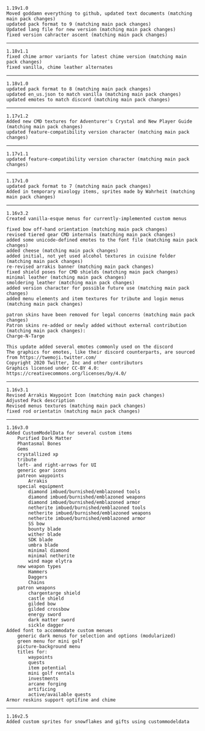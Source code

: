     1.19v1.0
    Moved goddamn everything to github, updated text documents (matching main pack changes)
    updated pack format to 9 (matching main pack changes)
    Updated lang file for new version (matching main pack changes)
    fixed version cahracter ascent (matching main pack changes)

---

    1.18v1.1
    fixed chime armor variants for latest chime version (matching main pack changes)
    fixed vanilla, chime leather alternates

---

    1.18v1.0
    updated pack format to 8 (matching main pack changes)
    updated en_us.json to match vanilla (matching main pack changes)
    updated emotes to match discord (matching main pack changes)

---

    1.17v1.2
    Added new CMD textures for Adventurer's Crystal and New Player Guide (matching main pack changes)
    updated feature-compatibility version character (matching main pack changes)

---

    1.17v1.1
    updated feature-compatibility version character (matching main pack changes)

---

    1.17v1.0
    updated pack format to 7 (matching main pack changes)
    Added in temporary mixology items, sprites made by Wahrheit (matching main pack changes)

---

    1.16v3.2
    Created vanilla-esque menus for currently-implemented custom menus

    fixed bow off-hand orientation (matching main pack changes)
    revised tiered gear CMD internals (matching main pack changes)
    added some unicode-defined emotes to the font file (matching main pack changes)
    added cheese (matching main pack changes)
    added initial, not yet used alcohol textures in cuisine folder (matching main pack changes)
    re-revised arrakis banner (matching main pack changes)
    fixed shield poses for CMD shields (matching main pack changes)
    minimal leather (matching main pack changes)
    smoldering leather (matching main pack changes)
    added version character for possible future use (matching main pack changes)
    added menu elements and item textures for tribute and login menus (matching main pack changes)

    patron skins have been removed for legal concerns (matching main pack changes)
    Patron skins re-added or newly added without external contribution (matching main pack changes):
    Charge-N-Targe

    This update added several emotes commonly used on the discord
    The graphics for emotes, like their discord counterparts, are sourced from https://twemoji.twitter.com/
    Copyright 2020 Twitter, Inc and other contributors
    Graphics licensed under CC-BY 4.0: https://creativecommons.org/licenses/by/4.0/

---

    1.16v3.1
    Revised Arrakis Waypoint Icon (matching main pack changes)
    Adjusted Pack description
    Revised menus textures (matching main pack changes)
    fixed rod orientatin (matching main pack changes)

---

    1.16v3.0
    Added CustomModelData for several custom items
        Purified Dark Matter
        Phantasmal Bones
        Gems
        crystallized xp
        tribute
        left- and right-arrows for UI
        generic gear icons
        patreon waypoints
            Arrakis
        special equipment
            diamond imbued/burnished/emblazoned tools
            diamond imbued/burnished/emblazoned weapons
            diamond imbued/burnished/emblazoned armor
            netherite imbued/burnished/emblazoned tools
            netherite imbued/burnished/emblazoned weapons
            netherite imbued/burnished/emblazoned armor
            SS bow
            bounty blade
            wither blade
            SDK blade
            umbra blade
            minimal diamond
            minimal netherite
            wind mage elytra
        new weapon types
            Hammers
            Daggers
            Chains
        patron weapons
            chargentarge shield
            castle shield
            gilded bow
            gilded crossbow
            energy sword
            dark matter sword
            sickle dagger
    Added font to accommodate custom menues
        generic dark menus for selection and options (modularized)
        green menu for mini golf
        picture-background menu
        titles for:
            waypoints
            quests
            item potential
            mini golf rentals
            investments
            arcane forging
            artificing
            active/available quests
    Armor reskins support optifine and chime
-------------------------
    1.16v2.5
    Added custom sprites for snowflakes and gifts using custommodeldata